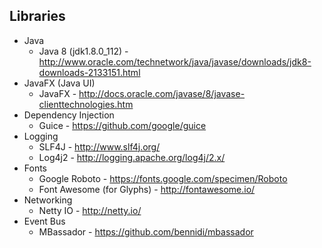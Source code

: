 ## Libraries

* Java
  * Java 8 (jdk1.8.0_112) - http://www.oracle.com/technetwork/java/javase/downloads/jdk8-downloads-2133151.html
* JavaFX (Java UI)
  * JavaFX - http://docs.oracle.com/javase/8/javase-clienttechnologies.htm
* Dependency Injection
  * Guice - https://github.com/google/guice
* Logging
  * SLF4J - http://www.slf4j.org/
  * Log4j2 - http://logging.apache.org/log4j/2.x/
* Fonts
  * Google Roboto - https://fonts.google.com/specimen/Roboto
  * Font Awesome (for Glyphs) - http://fontawesome.io/
* Networking
  * Netty IO - http://netty.io/
* Event Bus
  * MBassador - https://github.com/bennidi/mbassador
